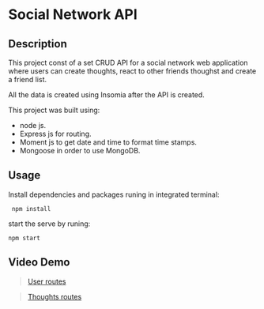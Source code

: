 # Social Network API 

## Description 

This project const of a set CRUD API for a social network web application where users can create thoughts, react to other friends thoughst and create a friend list.

All the data is created using Insomia after the API is created. 

This project was built using:
- node js.
- Express js for routing.
- Moment js to get date and time to format time stamps. 
- Mongoose in order to use MongoDB. 

## Usage

Install dependencies and packages runing in integrated terminal:
```
 npm install
 ```
start the serve by runing:
```
npm start
```

## Video Demo
>[User routes](https://watch.screencastify.com/v/8688NJCEe1A8Htn701SH/)

>[Thoughts routes](https://watch.screencastify.com/v/dDto3xLWQGD7qKZq6VJ7)
